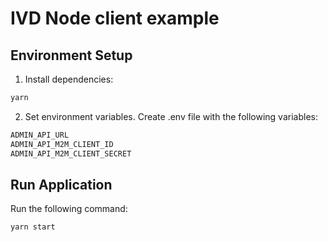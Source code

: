 # IVD Node client example

## Environment Setup

1. Install dependencies:
```bash
yarn
```

2. Set environment variables. Create .env file with the following variables:
```bash
ADMIN_API_URL
ADMIN_API_M2M_CLIENT_ID
ADMIN_API_M2M_CLIENT_SECRET
```

## Run Application

Run the following command:
```bash
yarn start
```

